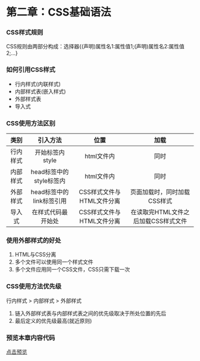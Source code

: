 # 第二章：CSS基础语法

### CSS样式规则
CSS规则由两部分构成：选择器{(声明)属性名1:属性值1;(声明)属性名2:属性值2;...}

### 如何引用CSS样式
- 行内样式(内联样式)
- 内部样式表(嵌入样式)
- 外部样式表
- 导入式

### CSS使用方法区别
|类别|引入方法|位置|加载|
|:---:|:---:|:---:|:---:|
|行内样式|开始标签内style|html文件内|同时|
|内部样式|head标签中的style标签内|html文件内|同时|
|外部样式|head标签中的link标签引用|CSS样式文件与HTML文件分离|页面加载时，同时加载CSS样式|
|导入式|在样式代码最开始处|CSS样式文件与HTML文件分离|在读取完HTML文件之后加载CSS样式文件|

### 使用外部样式的好处
1. HTML与CSS分离
1. 多个文件可以使用同一个样式文件
1. 多个文件应用同一个CSS文件，CSS只需下载一次

### CSS使用方法优先级
行内样式 > 内部样式 > 外部样式
1. 链入外部样式表与内部样式表之间的优先级取决于所处位置的先后
2. 最后定义的优先级最高(就近原则)

### 预览本章内容代码
[点击预览](index.html)
